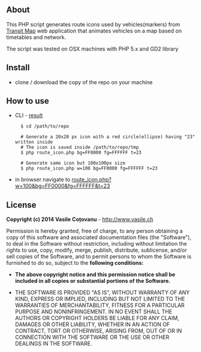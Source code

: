 ## About

This PHP script generates route icons used by vehicles(markers) from [Transit Map](https://github.com/vasile/transit-map) web application that animates vehicles on a map based on timetables and network.

The script was tested on OSX machines with PHP 5.x and GD2 library

## Install

- clone / download the copy of the repo on your machine

## How to use

- CLI - [result](http://screencast.com/t/bbaquzcRj2)
    
        $ cd /path/to/repo
    
        # Generate a 20x20 px icon with a red circle(ellipse) having "23" written inside
        # The icon is saved inside /path/to/repo/tmp
        $ php route_icon.php bg=FF0000 fg=FFFFFF t=23
        
        # Generate same icon but 100x100px size
        $ php route_icon.php w=100 bg=FF0000 fg=FFFFFF t=23
        
- in browser navigate to [route_icon.php?w=100&bg=FF0000&fg=FFFFFF&t=23](http://localhost/transit-map-route-icon/route_icon.php?w=100&bg=FF0000&fg=FFFFFF&t=23)


## License

**Copyright (c) 2014 Vasile Coțovanu** - http://www.vasile.ch
 
Permission is hereby granted, free of charge, to any person obtaining a copy of this software and associated documentation files (the "Software"), to deal in the Software without restriction, including without limitation the rights to use, copy, modify, merge, publish, distribute, sublicense, and/or sell copies of the Software, and to permit persons to whom the Software is furnished to do so, subject to the **following conditions:**
 
* **The above copyright notice and this permission notice shall be included in all copies or substantial portions of the Software.**
 
* THE SOFTWARE IS PROVIDED "AS IS", WITHOUT WARRANTY OF ANY KIND, EXPRESS OR IMPLIED, INCLUDING BUT NOT LIMITED TO THE WARRANTIES OF MERCHANTABILITY, FITNESS FOR A PARTICULAR PURPOSE AND NONINFRINGEMENT. IN NO EVENT SHALL THE AUTHORS OR COPYRIGHT HOLDERS BE LIABLE FOR ANY CLAIM, DAMAGES OR OTHER LIABILITY, WHETHER IN AN ACTION OF CONTRACT, TORT OR OTHERWISE, ARISING FROM, OUT OF OR IN CONNECTION WITH THE SOFTWARE OR THE USE OR OTHER DEALINGS IN THE SOFTWARE.
